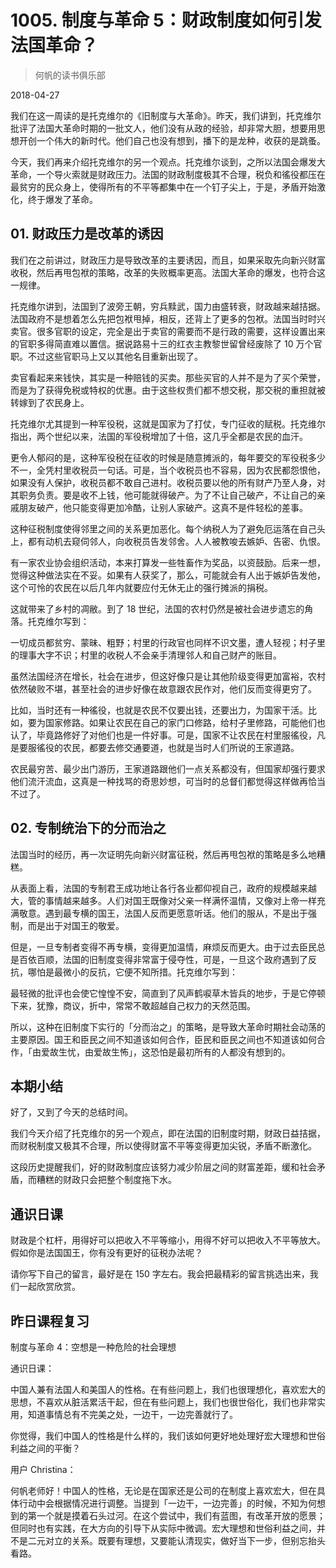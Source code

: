 # 1005. 制度与革命 5：财政制度如何引发法国革命？

> 何帆的读书俱乐部

2018-04-27

我们在这一周读的是托克维尔的《旧制度与大革命》。昨天，我们讲到，托克维尔批评了法国大革命时期的一批文人，他们没有从政的经验，却非常大胆，想要用思想开创一个伟大的新时代。他们自己也没有想到，播下的是龙种，收获的是跳蚤。

今天，我们再来介绍托克维尔的另一个观点。托克维尔谈到，之所以法国会爆发大革命，一个导火索就是财政压力。法国的财政制度极其不合理，税负和徭役都压在最贫穷的民众身上，使得所有的不平等都集中在一个钉子尖上，于是，矛盾开始激化，终于爆发了革命。

## 01. 财政压力是改革的诱因

我们在之前讲过，财政压力是导致改革的主要诱因，而且，如果采取先向新兴财富收税，然后再甩包袱的策略，改革的失败概率更高。法国大革命的爆发，也符合这一规律。

托克维尔讲到，法国到了波旁王朝，穷兵黩武，国力由盛转衰，财政越来越拮据。法国政府不是想着怎么先把包袱甩掉，相反，还背上了更多的包袱。法国当时时兴卖官。很多官职的设定，完全是出于卖官的需要而不是行政的需要，这样设置出来的官职多得简直难以置信。据说路易十三的红衣主教黎世留曾经废除了 10 万个官职。不过这些官职马上又以其他名目重新出现了。

卖官看起来来钱快，其实是一种赔钱的买卖。那些买官的人并不是为了买个荣誉，而是为了获得免税或特权的优惠。由于这些权贵们都不想交税，那交税的重担就被转嫁到了农民身上。

托克维尔尤其提到一种军役税，这就是国家为了打仗，专门征收的赋税。托克维尔指出，两个世纪以来，法国的军役税增加了十倍，这几乎全都是农民的血汗。

更令人郁闷的是，这种军役税在征收的时候是随意摊派的，每年要交的军役税多少不一，全凭村里收税员一句话。可是，当个收税员也不容易，因为农民都怨恨他，如果没有人保护，收税员都不敢自己进村。收税员要以他的所有财产乃至人身，对其职务负责。要是收不上钱，他可能就得破产。为了不让自己破产，不让自己的亲戚朋友破产，他只能变得更加冷酷，让别人家破产。这真不是件轻松的差事。

这种征税制度使得邻里之间的关系更加恶化。每个纳税人为了避免厄运落在自己头上，都有动机去窥伺邻人，向收税员告发邻舍。人人被教唆去嫉妒、告密、仇恨。

有一家农业协会组织活动，本来打算发一些牲畜作为奖品，以资鼓励。后来一想，觉得这种做法实在不妥。如果有人获奖了，那么，可能就会有人出于嫉妒告发他，这个可怜的农民在以后几年内就要应付无休无止的强行摊派的捐税。

这就带来了乡村的凋敝。到了 18 世纪，法国的农村仍然是被社会进步遗忘的角落。托克维尔写到：

一切成员都贫穷、蒙昧、粗野；村里的行政官也同样不识文墨，遭人轻视；村子里的理事大字不识；村里的收税人不会亲手清理邻人和自己财产的账目。

虽然法国经济在增长，社会在进步，但这好像只是让其他阶级变得更加富裕，农村依然破败不堪，甚至社会的进步好像在故意跟农民作对，他们反而变得更穷了。

比如，当时还有一种徭役，也就是农民不仅要出钱，还要出力，为国家干活。比如，要为国家修路。如果让农民在自己的家门口修路，给村子里修路，可能他们也认了，毕竟路修好了对他们也是一件好事。可是，国家不让农民在村里服徭役，凡是要服徭役的农民，都要去修交通要道，也就是当时人们所说的王家道路。

农民最穷苦、最少出门游历，王家道路跟他们一点关系都没有，但国家却强行要求他们流汗流血，这真是一种找骂的奇思妙想，可当时的总督们都觉得这样做再恰当不过了。

## 02. 专制统治下的分而治之

法国当时的经历，再一次证明先向新兴财富征税，然后再甩包袱的策略是多么地糟糕。

从表面上看，法国的专制君王成功地让各行各业都仰视自己，政府的规模越来越大，管的事情越来越多。人们对国王既像对父亲一样满怀温情，又像对上帝一样充满敬意。遇到最专横的国王，法国人反而更愿意听话。他们的服从，不是出于强制，而是出于对国王的敬爱。

但是，一旦专制者变得不再专横，变得更加温情，麻烦反而更大。由于过去臣民总是百依百顺，法国的旧制度变得非常富于侵夺性，可是，一旦这个政府遇到了反抗，哪怕是最微小的反抗，它便不知所措。托克维尔写到：

最轻微的批评也会使它惶惶不安，简直到了风声鹤唳草木皆兵的地步，于是它停顿下来，犹豫，商议，折中，常常不敢超越自己权力的天然范围。

所以，这种在旧制度下实行的「分而治之」的策略，是导致大革命时期社会动荡的主要原因。国王和臣民之间不知道该如何合作，臣民和臣民之间也不知道该如何合作，「由爱故生忧，由爱故生怖」，这恐怕是最初所有的人都没有想到的。

## 本期小结

好了，又到了今天的总结时间。

我们今天介绍了托克维尔的另一个观点，即在法国的旧制度时期，财政日益拮据，而财税制度又极其不合理，所以使得财富不平等变得更加尖锐，矛盾不断激化。

这段历史提醒我们，好的财政制度应该努力减少阶层之间的财富差距，缓和社会矛盾，而糟糕的财政只会把整个制度拖下水。

## 通识日课

财政是个杠杆，用得好可以把收入不平等缩小，用得不好可以把收入不平等放大。假如你是法国国王，你有没有更好的征税办法呢？

请你写下自己的留言，最好是在 150 字左右。我会把最精彩的留言挑选出来，我们一起欣赏欣赏。

## 昨日课程复习

制度与革命 4：空想是一种危险的社会理想

通识日课：

中国人兼有法国人和美国人的性格。在有些问题上，我们也很理想化，喜欢宏大的思想，不喜欢从脏活累活干起，但在有些问题上，我们也很世俗化，我们也非常实用，知道事情总有不完美之处，一边干，一边完善就行了。

你觉得，我们中国人的性格是什么样的，我们该如何更好地处理好宏大理想和世俗利益之间的平衡？

用户 Christina：

何帆老师好！中国人的性格，无论是在国家还是公司的在制度上喜欢宏大，但在具体行动中会根据情况进行调整。当提到「一边干，一边完善」的时候，不知为何想到的第一个就是摸着石头过河。在这个尝试中，我们有蓝图，有改革开放的愿景；但同时也有实践，在大方向的引导下从实际中微调。宏大理想和世俗利益之间，并不是二元对立的关系。既要有理想，又要能认清现实，做好当下一步，但别忘抬头看路。

